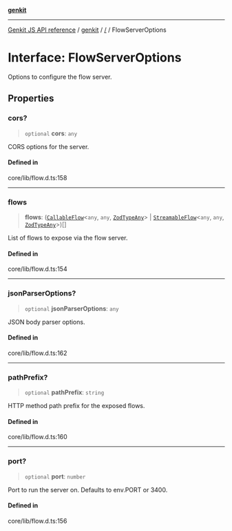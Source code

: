 [**genkit**](../README.md)

***

[Genkit JS API reference](../../README.md) / [genkit](../README.md) / [/](../README.md) / FlowServerOptions

# Interface: FlowServerOptions

Options to configure the flow server.

## Properties

### cors?

> `optional` **cors**: `any`

CORS options for the server.

#### Defined in

core/lib/flow.d.ts:158

***

### flows

> **flows**: ([`CallableFlow`](CallableFlow.md)\<`any`, `any`, [`ZodTypeAny`](../namespaces/z/type-aliases/ZodTypeAny.md)\> \| [`StreamableFlow`](StreamableFlow.md)\<`any`, `any`, [`ZodTypeAny`](../namespaces/z/type-aliases/ZodTypeAny.md)\>)[]

List of flows to expose via the flow server.

#### Defined in

core/lib/flow.d.ts:154

***

### jsonParserOptions?

> `optional` **jsonParserOptions**: `any`

JSON body parser options.

#### Defined in

core/lib/flow.d.ts:162

***

### pathPrefix?

> `optional` **pathPrefix**: `string`

HTTP method path prefix for the exposed flows.

#### Defined in

core/lib/flow.d.ts:160

***

### port?

> `optional` **port**: `number`

Port to run the server on. Defaults to env.PORT or 3400.

#### Defined in

core/lib/flow.d.ts:156
